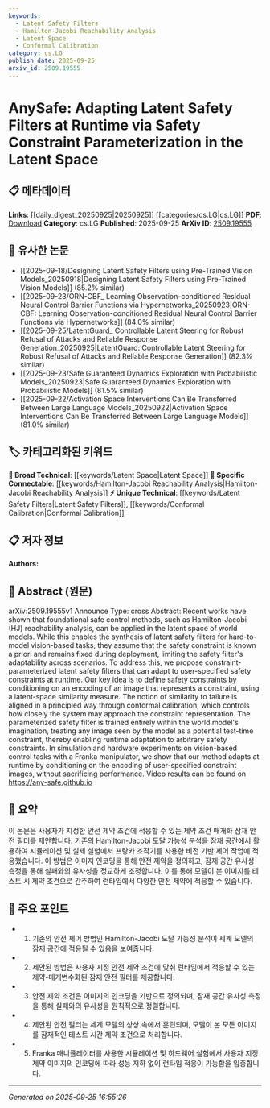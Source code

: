 ```yaml
---
keywords:
  - Latent Safety Filters
  - Hamilton-Jacobi Reachability Analysis
  - Latent Space
  - Conformal Calibration
category: cs.LG
publish_date: 2025-09-25
arxiv_id: 2509.19555
---
```


<!-- KEYWORD_LINKING_METADATA:
{
  "processed_timestamp": "2025-09-25T16:55:26.479441",
  "vocabulary_version": "1.0",
  "selected_keywords": [
    "Latent Safety Filters",
    "Hamilton-Jacobi Reachability Analysis",
    "Latent Space",
    "Conformal Calibration"
  ],
  "rejected_keywords": [],
  "similarity_scores": {
    "Latent Safety Filters": 0.78,
    "Hamilton-Jacobi Reachability Analysis": 0.82,
    "Latent Space": 0.7,
    "Conformal Calibration": 0.77
  },
  "extraction_method": "AI_prompt_based",
  "budget_applied": true,
  "candidates_json": {
    "candidates": [
      {
        "surface": "latent safety filters",
        "canonical": "Latent Safety Filters",
        "aliases": [
          "latent safety filter"
        ],
        "category": "unique_technical",
        "rationale": "This concept is central to the paper's contribution, providing a novel approach to safety in latent spaces.",
        "novelty_score": 0.85,
        "connectivity_score": 0.65,
        "specificity_score": 0.9,
        "link_intent_score": 0.78
      },
      {
        "surface": "Hamilton-Jacobi reachability analysis",
        "canonical": "Hamilton-Jacobi Reachability Analysis",
        "aliases": [
          "HJ reachability analysis"
        ],
        "category": "specific_connectable",
        "rationale": "This is a foundational method referenced in the paper, connecting to established safety control techniques.",
        "novelty_score": 0.45,
        "connectivity_score": 0.85,
        "specificity_score": 0.8,
        "link_intent_score": 0.82
      },
      {
        "surface": "latent space",
        "canonical": "Latent Space",
        "aliases": [
          "latent spaces"
        ],
        "category": "broad_technical",
        "rationale": "Latent spaces are a fundamental concept in machine learning, relevant to the paper's approach.",
        "novelty_score": 0.3,
        "connectivity_score": 0.9,
        "specificity_score": 0.6,
        "link_intent_score": 0.7
      },
      {
        "surface": "conformal calibration",
        "canonical": "Conformal Calibration",
        "aliases": [],
        "category": "unique_technical",
        "rationale": "This technique is used to align the system's safety constraints, offering a novel calibration approach.",
        "novelty_score": 0.75,
        "connectivity_score": 0.6,
        "specificity_score": 0.85,
        "link_intent_score": 0.77
      }
    ],
    "ban_list_suggestions": [
      "method",
      "experiment",
      "performance"
    ]
  },
  "decisions": [
    {
      "candidate_surface": "latent safety filters",
      "resolved_canonical": "Latent Safety Filters",
      "decision": "linked",
      "scores": {
        "novelty": 0.85,
        "connectivity": 0.65,
        "specificity": 0.9,
        "link_intent": 0.78
      }
    },
    {
      "candidate_surface": "Hamilton-Jacobi reachability analysis",
      "resolved_canonical": "Hamilton-Jacobi Reachability Analysis",
      "decision": "linked",
      "scores": {
        "novelty": 0.45,
        "connectivity": 0.85,
        "specificity": 0.8,
        "link_intent": 0.82
      }
    },
    {
      "candidate_surface": "latent space",
      "resolved_canonical": "Latent Space",
      "decision": "linked",
      "scores": {
        "novelty": 0.3,
        "connectivity": 0.9,
        "specificity": 0.6,
        "link_intent": 0.7
      }
    },
    {
      "candidate_surface": "conformal calibration",
      "resolved_canonical": "Conformal Calibration",
      "decision": "linked",
      "scores": {
        "novelty": 0.75,
        "connectivity": 0.6,
        "specificity": 0.85,
        "link_intent": 0.77
      }
    }
  ]
}
-->

# AnySafe: Adapting Latent Safety Filters at Runtime via Safety Constraint Parameterization in the Latent Space

## 📋 메타데이터

**Links**: [[daily_digest_20250925|20250925]] [[categories/cs.LG|cs.LG]]
**PDF**: [Download](https://arxiv.org/pdf/2509.19555.pdf)
**Category**: cs.LG
**Published**: 2025-09-25
**ArXiv ID**: [2509.19555](https://arxiv.org/abs/2509.19555)

## 🔗 유사한 논문
- [[2025-09-18/Designing Latent Safety Filters using Pre-Trained Vision Models_20250918|Designing Latent Safety Filters using Pre-Trained Vision Models]] (85.2% similar)
- [[2025-09-23/ORN-CBF_ Learning Observation-conditioned Residual Neural Control Barrier Functions via Hypernetworks_20250923|ORN-CBF: Learning Observation-conditioned Residual Neural Control Barrier Functions via Hypernetworks]] (84.0% similar)
- [[2025-09-25/LatentGuard_ Controllable Latent Steering for Robust Refusal of Attacks and Reliable Response Generation_20250925|LatentGuard: Controllable Latent Steering for Robust Refusal of Attacks and Reliable Response Generation]] (82.3% similar)
- [[2025-09-23/Safe Guaranteed Dynamics Exploration with Probabilistic Models_20250923|Safe Guaranteed Dynamics Exploration with Probabilistic Models]] (81.5% similar)
- [[2025-09-22/Activation Space Interventions Can Be Transferred Between Large Language Models_20250922|Activation Space Interventions Can Be Transferred Between Large Language Models]] (81.0% similar)

## 🏷️ 카테고리화된 키워드
**🧠 Broad Technical**: [[keywords/Latent Space|Latent Space]]
**🔗 Specific Connectable**: [[keywords/Hamilton-Jacobi Reachability Analysis|Hamilton-Jacobi Reachability Analysis]]
**⚡ Unique Technical**: [[keywords/Latent Safety Filters|Latent Safety Filters]], [[keywords/Conformal Calibration|Conformal Calibration]]

## 📋 저자 정보

**Authors:** 

## 📄 Abstract (원문)

arXiv:2509.19555v1 Announce Type: cross 
Abstract: Recent works have shown that foundational safe control methods, such as Hamilton-Jacobi (HJ) reachability analysis, can be applied in the latent space of world models. While this enables the synthesis of latent safety filters for hard-to-model vision-based tasks, they assume that the safety constraint is known a priori and remains fixed during deployment, limiting the safety filter's adaptability across scenarios. To address this, we propose constraint-parameterized latent safety filters that can adapt to user-specified safety constraints at runtime. Our key idea is to define safety constraints by conditioning on an encoding of an image that represents a constraint, using a latent-space similarity measure. The notion of similarity to failure is aligned in a principled way through conformal calibration, which controls how closely the system may approach the constraint representation. The parameterized safety filter is trained entirely within the world model's imagination, treating any image seen by the model as a potential test-time constraint, thereby enabling runtime adaptation to arbitrary safety constraints. In simulation and hardware experiments on vision-based control tasks with a Franka manipulator, we show that our method adapts at runtime by conditioning on the encoding of user-specified constraint images, without sacrificing performance. Video results can be found on https://any-safe.github.io

## 📝 요약

이 논문은 사용자가 지정한 안전 제약 조건에 적응할 수 있는 제약 조건 매개화 잠재 안전 필터를 제안합니다. 기존의 Hamilton-Jacobi 도달 가능성 분석을 잠재 공간에서 활용하여 시뮬레이션 및 실제 실험에서 프랑카 조작기를 사용한 비전 기반 제어 작업에 적용했습니다. 이 방법은 이미지 인코딩을 통해 안전 제약을 정의하고, 잠재 공간 유사성 측정을 통해 실패와의 유사성을 정교하게 조정합니다. 이를 통해 모델이 본 이미지를 테스트 시 제약 조건으로 간주하여 런타임에서 다양한 안전 제약에 적응할 수 있습니다.

## 🎯 주요 포인트

- 1. 기존의 안전 제어 방법인 Hamilton-Jacobi 도달 가능성 분석이 세계 모델의 잠재 공간에 적용될 수 있음을 보여줍니다.
- 2. 제안된 방법은 사용자 지정 안전 제약 조건에 맞춰 런타임에서 적응할 수 있는 제약-매개변수화된 잠재 안전 필터를 제공합니다.
- 3. 안전 제약 조건은 이미지의 인코딩을 기반으로 정의되며, 잠재 공간 유사성 측정을 통해 실패와의 유사성을 원칙적으로 정렬합니다.
- 4. 제안된 안전 필터는 세계 모델의 상상 속에서 훈련되며, 모델이 본 모든 이미지를 잠재적인 테스트 시간 제약 조건으로 처리합니다.
- 5. Franka 매니퓰레이터를 사용한 시뮬레이션 및 하드웨어 실험에서 사용자 지정 제약 이미지의 인코딩에 따라 성능 저하 없이 런타임 적응이 가능함을 입증합니다.


---

*Generated on 2025-09-25 16:55:26*